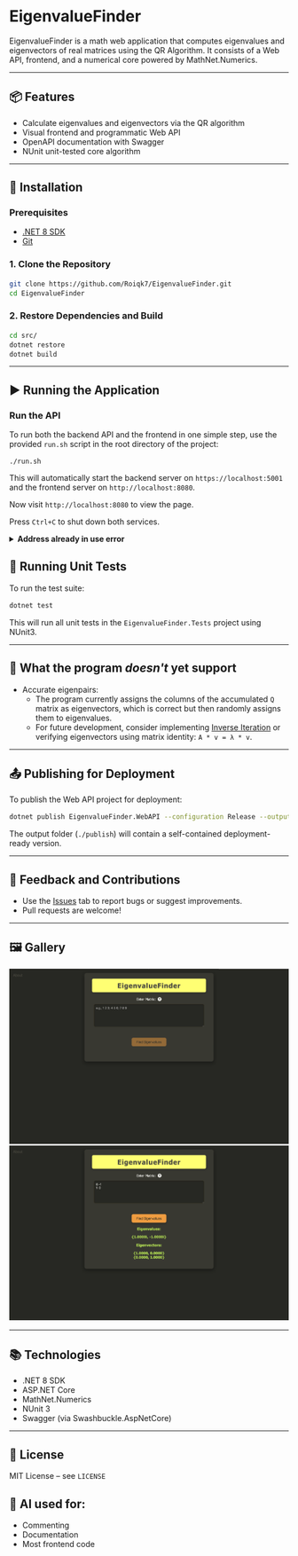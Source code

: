 # EigenvalueFinder

EigenvalueFinder is a math web application that computes eigenvalues and eigenvectors of real matrices using the QR Algorithm. It consists of a Web API, frontend, and a numerical core powered by MathNet.Numerics.

---

## 📦 Features

- Calculate eigenvalues and eigenvectors via the QR algorithm
- Visual frontend and programmatic Web API
- OpenAPI documentation with Swagger
- NUnit unit-tested core algorithm

---

## 🔧 Installation

### Prerequisites

- [.NET 8 SDK](https://dotnet.microsoft.com/en-us/download/dotnet/8.0)
- [Git](https://git-scm.com/downloads)

### 1. Clone the Repository

```bash
git clone https://github.com/Roiqk7/EigenvalueFinder.git
cd EigenvalueFinder
```

### 2. Restore Dependencies and Build

```bash
cd src/
dotnet restore
dotnet build
```

---

## ▶️ Running the Application

### Run the API

To run both the backend API and the frontend in one simple step, use the provided `run.sh` script in the root directory of the project:

```
./run.sh
```

This will automatically start the backend server on `https://localhost:5001` and the frontend server on `http://localhost:8080`.

Now visit `http://localhost:8080` to view the page.

Press `Ctrl+C` to shut down both services.

<details>
<summary><b>Address already in use error</b></summary>
<br>

If you see an error like `OSError: [Errno 48] Address already in use`, it means a previous process is still running  and occupying the necessary port. To fix this, you need to manually kill the old process.

1. **Find the processes**: Use the `lsof` command to find the process IDs (PIDs) using the ports.

```
# For port 5001  
lsof -i :5001  

# For port 8080  
lsof -i :8080  
```

2. **Kill the processes**: Use the `kill` command with the PIDs you found.

```
kill <PID>  
```

If that doesn't work, you can use `kill -9 <PID>` to force the termination.

3. **Run the script again**: After you've cleared the ports, you can rerun `./run.sh`.

</details>

## 🧪 Running Unit Tests

To run the test suite:

```bash
dotnet test
```

This will run all unit tests in the `EigenvalueFinder.Tests` project using NUnit3.

---

## 🧮 What the program *doesn't* yet support

- Accurate eigenpairs:
	- The program currently assigns the columns of the accumulated `Q` matrix as eigenvectors, which is correct but then randomly assigns them to eigenvalues.
	- For future development, consider implementing [Inverse Iteration](https://en.wikipedia.org/wiki/Inverse_iteration) or verifying eigenvectors using matrix identity: `A * v = λ * v`.

---

## 📤 Publishing for Deployment

To publish the Web API project for deployment:

```bash
dotnet publish EigenvalueFinder.WebAPI --configuration Release --output ./publish
```

The output folder (`./publish`) will contain a self-contained deployment-ready version.

---

## 💬 Feedback and Contributions

- Use the [Issues](https://github.com/YOUR_USERNAME/EigenvalueFinder/issues) tab to report bugs or suggest improvements.
- Pull requests are welcome!

---

## 🖼️ Gallery

![pic2](/.images/pic2.jpg)
![pic3](/.images/pic3.jpg)

---

## 📚 Technologies

- .NET 8 SDK
- ASP.NET Core
- MathNet.Numerics
- NUnit 3
- Swagger (via Swashbuckle.AspNetCore)

---

## 📜 License

MIT License – see `LICENSE`

## 🤖 AI used for:
- Commenting 
- Documentation
- Most frontend code
